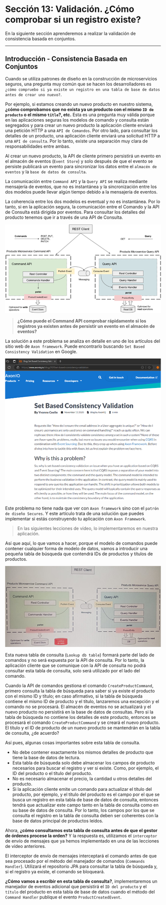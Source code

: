 # Sección 13: Validación. ¿Cómo comprobar si un registro existe?

En la siguiente sección aprenderemos a realizar la validación de consistencia basada en conjuntos.

---

## Introducción - Consistencia Basada en Conjuntos

Cuando se utiliza patrones de diseño en la construcción de microservicios seguros, una pregunta muy común que se hacen
los desarrolladores es
`¿cómo compruebo si ya existe un registro en una tabla de base de datos antes de crear uno nuevo?`.

Por ejemplo, si estamos creando un nuevo producto en nuestro sistema, **¿cómo comprobamos que no exista ya un producto
con el mismo `ID de producto` o el mismo `title`?, etc.** Esta es una pregunta muy válida porque en las aplicaciones
seguras los modelos de comando y consulta están segregados y para crear un nuevo producto la aplicación cliente enviará
una petición HTTP a una `API de Comandos`. Por otro lado, para consultar los detalles de un producto, una aplicación
cliente enviará una solicitud HTTP a una `API de consulta`. Por lo tanto, existe una separación muy clara de
responsabilidades entre ambas.

Al crear un nuevo producto, la API de cliente primero persistirá un evento en el almacén de eventos (`Event Store`) y
solo después de que el evento se persiste publicará un evento para sincronizar los datos entre el `almacén de eventos`
y la `base de datos de consulta`.

La comunicación entre `Command API` y la `Query API` se realiza mediante mensajería de eventos, que no es instantánea
y la sincronización entre los dos modelos puede llevar algún tiempo debido a la mensajería de eventos.

La coherencia entre los dos modelos es eventual y no es instantánea. Por lo tanto, si en la aplicación segura, la
comunicación entre el Comando y la API de Consulta está dirigida por eventos. Para consultar los detalles del
producto tenemos que ir a través de una API de Consulta.

![01.png](assets/section-13/01.png)

> **¿Cómo puede el Command API comprobar rápidamente si los registros ya existen antes de persistir un evento en el
> almacén de eventos?**

La solución a este problema se analiza en detalle en uno de los artículos del sitio web de `Axon framework`. Puede
encontrarlo buscando `Set Based Consistency Validation` en Google.

[![02.png](assets/section-13/02.png)](https://www.axoniq.io/blog/2020set-based-consistency-validation)

Este problema no tiene nada que ver con `Axon framework` sino con el `patrón de diseño Secures`. Y este artículo trata
de una solución que puedes implementar si estás construyendo tu aplicación con `Axon Framework`.

> En las siguientes lecciones de vídeo, lo implementaremos en nuestra aplicación.

Así que aquí, lo que vamos a hacer, porque el modelo de comandos puede contener cualquier forma de modelo de datos,
vamos a introducir una pequeña tabla de búsqueda que contendrá IDs de productos y títulos de productos.

![03.png](assets/section-13/03.png)

Esta nueva tabla de consulta (`Lookup db table`) formará parte del lado de comandos y no será expuesta por la API de
consulta. Por lo tanto, la aplicación cliente que se comunique con la API de consulta no podrá consultar esta tabla de
consulta, solo será utilizado por el lado del comando.

Cuando la API de comandos gestiona el comando `CreateProductCommand`, primero consulta la tabla de búsqueda para saber
si ya existe el producto con el mismo ID y título; en caso afirmativo, si la tabla de búsqueda contiene el mismo
ID de producto y el título, lanzaremos una excepción y el comando no se procesará. El almacén de eventos no se
actualizará y el nuevo producto no persistirá en la base de datos de consultas. Pero si la tabla de búsqueda no
contiene los detalles de este producto, entonces se procesará el comando `CreateProductCommand` y se creará el nuevo
producto. El título y el ID de producto de un nuevo producto se mantendrán en la tabla de consulta, ¿de acuerdo?

Así pues, algunas cosas importantes sobre esta tabla de consulta.

- No debe contener exactamente los mismos detalles de producto que tiene la base de datos de lectura.
- Esta tabla de búsqueda solo debe almacenar los campos de producto necesarios para buscar el registro y ver si existe.
  Como, por ejemplo, el ID del producto o el título del producto.
- No es necesario almacenar el precio, la cantidad u otros detalles del producto.
- Si la aplicación cliente emite un comando para actualizar el título del producto, por ejemplo, y el título del
  producto es el campo por el que se busca un registro en esta tabla de base de datos de consulta, entonces tendrá que
  actualizar este campo tanto en la tabla de consulta como en su base de datos de consulta. Por lo tanto, los campos
  por los que se consulta el registro en la tabla de consulta deben ser coherentes con la base de datos principal de
  productos leídos.

Ahora, **¿cómo consultamos esta tabla de consulta antes de que el gestor de órdenes procese la orden?** Y la respuesta
es, utilizamos el `interceptor` de envío de mensajes que ya hemos implementado en una de las lecciones de vídeo
anteriores.

El interceptor de envío de mensajes interceptará el comando antes de que sea procesado por el método del manejador de
comandos (`Commands Handler`). Utilizará el repositorio JPA para consultar la tabla de búsqueda y, si el registro ya
existe, el comando se bloqueará.

**¿Cómo vamos a escribir en esta tabla de consulta?**, implementaremos un manejador de eventos adicional que persistirá
el `ID del producto` y el `título` del producto en esta tabla de base de datos cuando el método del `Command Handler`
publique el evento `ProductCreatedEvent`.

